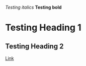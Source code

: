 *Testing italics*
**Testing bold**
# Testing Heading 1
## Testing Heading 2
[Link](https://docs.google.com/document/d/1bEEebQ4LdGzHno0lshiehq_cSE31HrxWLcB6dGoPVKs/edit)

